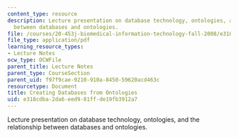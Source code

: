 ```yaml
---
content_type: resource
description: Lecture presentation on database technology, ontologies, and the relationship
  between databases and ontologies.
file: /courses/20-453j-biomedical-information-technology-fall-2008/e318cdba2da6eed981ffde19fb3912a7_1021_db_ontology.pdf
file_type: application/pdf
learning_resource_types:
- Lecture Notes
ocw_type: OCWFile
parent_title: Lecture Notes
parent_type: CourseSection
parent_uid: f97f9cae-9210-910a-8450-59620acd463c
resourcetype: Document
title: Creating Databases from Ontologies
uid: e318cdba-2da6-eed9-81ff-de19fb3912a7
---
```

Lecture presentation on database technology, ontologies, and the relationship between databases and ontologies.

